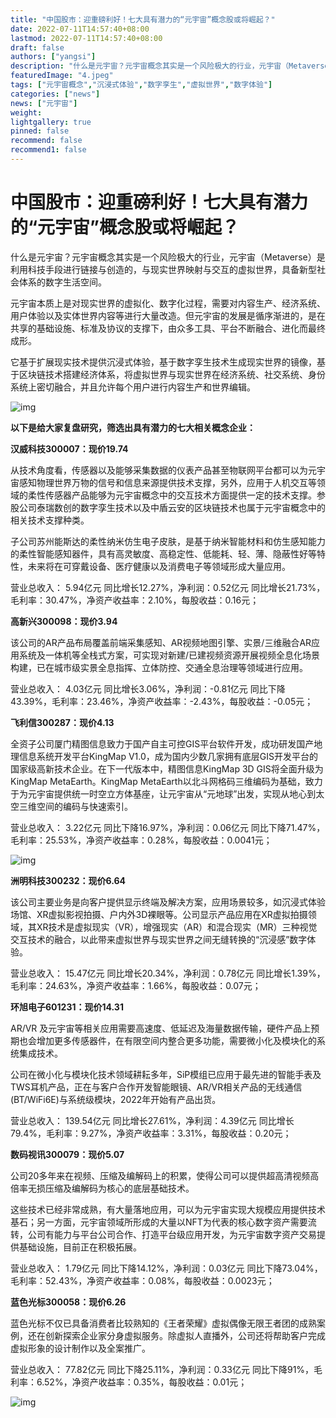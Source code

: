```yaml
---
title: "中国股市：迎重磅利好！七大具有潜力的“元宇宙”概念股或将崛起？"
date: 2022-07-11T14:57:40+08:00
lastmod: 2022-07-11T14:57:40+08:00
draft: false
authors: ["yangsi"]
description: "什么是元宇宙？元宇宙概念其实是一个风险极大的行业，元宇宙（Metaverse）是利用科技手段进行链接与创造的，与现实世界映射与交互的虚拟世界，具备新型社会体系的数字生活空间。"
featuredImage: "4.jpeg"
tags: ["元宇宙概念","沉浸式体验","数字孪生","虚拟世界","数字体验"]
categories: ["news"]
news: ["元宇宙"]
weight: 
lightgallery: true
pinned: false
recommend: false
recommend1: false
---
```


# 中国股市：迎重磅利好！七大具有潜力的“元宇宙”概念股或将崛起？ 

什么是元宇宙？元宇宙概念其实是一个风险极大的行业，元宇宙（Metaverse）是利用科技手段进行链接与创造的，与现实世界映射与交互的虚拟世界，具备新型社会体系的数字生活空间。

元宇宙本质上是对现实世界的虚拟化、数字化过程，需要对内容生产、经济系统、用户体验以及实体世界内容等进行大量改造。但元宇宙的发展是循序渐进的，是在共享的基础设施、标准及协议的支撑下，由众多工具、平台不断融合、进化而最终成形。

它基于扩展现实技术提供沉浸式体验，基于数字孪生技术生成现实世界的镜像，基于区块链技术搭建经济体系，将虚拟世界与现实世界在经济系统、社交系统、身份系统上密切融合，并且允许每个用户进行内容生产和世界编辑。

![img](https://p7.itc.cn/images01/20220708/4df3ff44c2b34e4999ce94e4c5b7e52e.png)

**以下是给大家复盘研究，筛选出具有潜力的七大相关概念企业：**

**汉威科技300007：现价19.74**

从技术角度看，传感器以及能够采集数据的仪表产品甚至物联网平台都可以为元宇宙感知物理世界万物的信号和信息来源提供技术支撑，另外，应用于人机交互等领域的柔性传感器产品能够为元宇宙概念中的交互技术方面提供一定的技术支撑。参股公司泰瑞数创的数字孪生技术以及中盾云安的区块链技术也属于元宇宙概念中的相关技术支撑种类。

子公司苏州能斯达的柔性纳米仿生电子皮肤，是基于纳米智能材料和仿生感知能力的柔性智能感知器件，具有高灵敏度、高稳定性、低能耗、轻、薄、隐蔽性好等特性，未来将在可穿戴设备、医疗健康以及消费电子等领域形成大量应用。

营业总收入： 5.94亿元 同比增长12.27%，净利润：0.52亿元 同比增长21.73%，毛利率：30.47%，净资产收益率：2.10%，每股收益：0.16元；

**高新兴300098：现价3.94**

该公司的AR产品布局覆盖前端采集感知、AR视频地图引擎、实景/三维融合AR应用系统及一体机等全栈式方案，可实现对新建/已建视频资源开展视频全息化场景构建，已在城市级实景全息指挥、立体防控、交通全息治理等领域进行应用。

营业总收入： 4.03亿元 同比增长3.06%，净利润：-0.81亿元 同比下降43.39%，毛利率：23.46%，净资产收益率：-2.43%，每股收益：-0.05元；

**飞利信300287：现价4.13**

全资子公司厦门精图信息致力于国产自主可控GIS平台软件开发，成功研发国产地理信息系统开发平台KingMap V1.0，成为国内少数几家拥有底层GIS开发平台的国家级高新技术企业。在下一代版本中，精图信息KingMap 3D GIS将全面升级为KingMap MetaEarth。KingMap MetaEarth以北斗网格码三维编码为基础，致力于为元宇宙提供统一时空立方体基座，让元宇宙从“元地球”出发，实现从地心到太空三维空间的编码与快速索引。

营业总收入： 3.22亿元 同比下降16.97%，净利润：0.06亿元 同比下降71.47%，毛利率：25.53%，净资产收益率：0.28%，每股收益：0.0041元；

![img](https://p2.itc.cn/images01/20220708/d049bd7bff3f4e57806eaac0bd5b15ce.jpeg)

**洲明科技300232：现价6.64**

该公司主要业务是向客户提供显示终端及解决方案，应用场景较多，如沉浸式体验场馆、XR虚拟影视拍摄、户内外3D裸眼等。公司显示产品应用在XR虚拟拍摄领域，其XR技术是虚拟现实（VR），增强现实（AR）和混合现实（MR）三种视觉交互技术的融合，以此带来虚拟世界与现实世界之间无缝转换的“沉浸感”数字体验。

营业总收入： 15.47亿元 同比增长20.34%，净利润：0.78亿元 同比增长1.39%，毛利率：24.63%，净资产收益率：1.66%，每股收益：0.07元；

**环旭电子601231：现价14.31**

AR/VR 及元宇宙等相关应用需要高速度、低延迟及海量数据传输，硬件产品上预期也会增加更多传感器件，在有限空间内整合更多功能，需要微小化及模块化的系统集成技术。

公司在微小化与模块化技术领域耕耘多年，SiP模组已应用于最先进的智能手表及TWS耳机产品，正在与客户合作开发智能眼镜、AR/VR相关产品的无线通信(BT/WiFi6E)与系统级模块，2022年开始有产品出货。

营业总收入： 139.54亿元 同比增长27.61%，净利润：4.39亿元 同比增长79.4%，毛利率：9.27%，净资产收益率：3.31%，每股收益：0.20元；

**数码视讯300079：现价5.07**

公司20多年来在视频、压缩及编解码上的积累，使得公司可以提供超高清视频高倍率无损压缩及编解码为核心的底层基础技术。

这些技术已经非常成熟，有大量落地应用，可以为元宇宙实现大规模应用提供技术基石；另一方面，元宇宙领域所形成的大量以NFT为代表的核心数字资产需要流转，公司有能力与平台公司合作、打造平台级应用开发，为元宇宙数字资产交易提供基础设施，目前正在积极拓展。

营业总收入： 1.79亿元 同比下降14.12%，净利润：0.03亿元 同比下降73.04%，毛利率：52.43%，净资产收益率：0.08%，每股收益：0.0023元；

**蓝色光标300058：现价6.26**

蓝色光标不仅已具备消费者比较熟知的《王者荣耀》虚拟偶像无限王者团的成熟案例，还在创新探索企业家分身虚拟服务。除虚拟人直播外，公司还将帮助客户完成虚拟形象的设计制作以及全案推广。

营业总收入： 77.82亿元 同比下降25.11%，净利润：0.33亿元 同比下降91%，毛利率：6.52%，净资产收益率：0.35%，每股收益：0.01元；

![img](https://p1.itc.cn/images01/20220708/4a35c03456264049b8cb7944bdc0ec71.png)